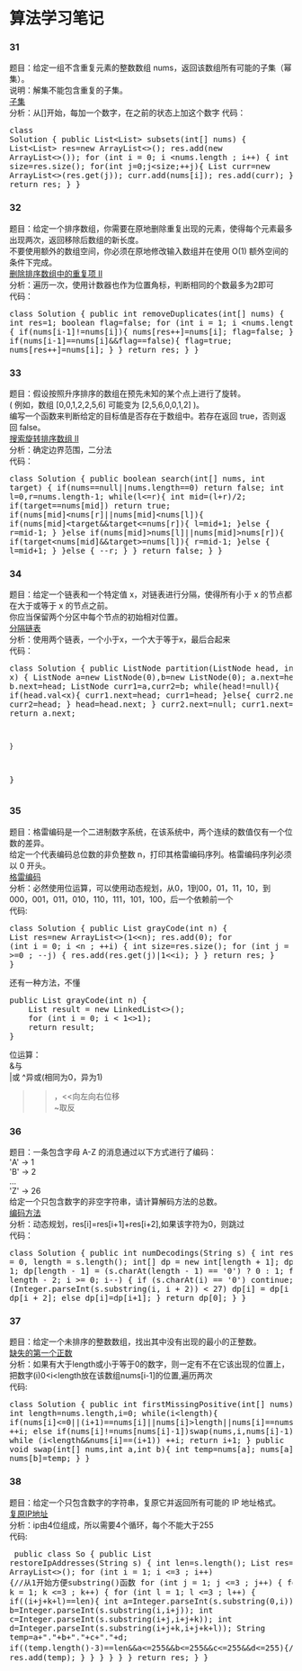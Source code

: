 # 算法学习笔记 
### 31
题目：给定一组不含重复元素的整数数组 nums，返回该数组所有可能的子集（幂集）。  
说明：解集不能包含重复的子集。   
[子集](https://leetcode-cn.com/problems/subsets/description/)  
分析：从[]开始，每加一个数字，在之前的状态上加这个数字 
代码：<pre>class Solution {
    public List<List<Integer>> subsets(int[] nums) {
        List<List<Integer>> res=new ArrayList<>();
        res.add(new ArrayList<>());
        for (int i = 0; i <nums.length ; i++) {
            int size=res.size();
            for(int j=0;j<size;++j){
                List<Integer> curr=new ArrayList<>(res.get(j));
                curr.add(nums[i]);
                res.add(curr);
            }
        }
        return res;
    }
}</pre>

### 32
题目：给定一个排序数组，你需要在原地删除重复出现的元素，使得每个元素最多出现两次，返回移除后数组的新长度。  
不要使用额外的数组空间，你必须在原地修改输入数组并在使用 O(1) 额外空间的条件下完成。  
[ 删除排序数组中的重复项 II](https://leetcode-cn.com/problems/remove-duplicates-from-sorted-array-ii/description/)  
分析：遍历一次，使用计数器也作为位置角标，判断相同的个数最多为2即可  
代码：<pre>class Solution {
    public int removeDuplicates(int[] nums) {
        int res=1;
        boolean flag=false;
        for (int i = 1; i <nums.length ; i++) {
            if(nums[i-1]!=nums[i]){
                nums[res++]=nums[i];
                flag=false;
            } else if(nums[i-1]==nums[i]&&flag==false){
                flag=true;
                nums[res++]=nums[i];
            }
        }
        return res;
    }
}</pre>  

### 33
题目：假设按照升序排序的数组在预先未知的某个点上进行了旋转。  
( 例如，数组 [0,0,1,2,2,5,6] 可能变为 [2,5,6,0,0,1,2] )。  
编写一个函数来判断给定的目标值是否存在于数组中。若存在返回 true，否则返回 false。  
 [搜索旋转排序数组 II](https://leetcode-cn.com/problems/search-in-rotated-sorted-array-ii/description/)  
分析：确定边界范围，二分法  
代码：<pre>class Solution {
    public boolean search(int[] nums, int target) {
        if(nums==null||nums.length==0)
            return false;
        int l=0,r=nums.length-1;
        while(l<=r){
            int mid=(l+r)/2;
            if(target==nums[mid])
                return true;
            if(nums[mid]<nums[r]||nums[mid]<nums[l]){
                if(nums[mid]<target&&target<=nums[r]){
                    l=mid+1;
                }else {
                    r=mid-1;
                }
            }else if(nums[mid]>nums[l]||nums[mid]>nums[r]){
                if(target<nums[mid]&&target>=nums[l]){
                    r=mid-1;
                }else {
                    l=mid+1;
                }
            }else {
                --r;
            }
        }
        return false;
    }
}</pre>
### 34
题目：给定一个链表和一个特定值 x，对链表进行分隔，使得所有小于 x 的节点都在大于或等于 x 的节点之前。  
你应当保留两个分区中每个节点的初始相对位置。  
[分隔链表](https://leetcode-cn.com/problems/partition-list/description/)    
分析：使用两个链表，一个小于x，一个大于等于x，最后合起来  
代码：<pre>class Solution {
    public ListNode partition(ListNode head, int x) {
        ListNode a=new ListNode(0),b=new ListNode(0);
        a.next=head;
        b.next=head;
        ListNode curr1=a,curr2=b;
        while(head!=null){
            if(head.val<x){
                curr1.next=head;
                curr1=head;
            }else{
                curr2.next=head;
                curr2=head;
            }
            head=head.next;
        }
        curr2.next=null;
        curr1.next=b.next;
        return a.next;
        
    }
}</pre>
### 35
题目：格雷编码是一个二进制数字系统，在该系统中，两个连续的数值仅有一个位数的差异。  
给定一个代表编码总位数的非负整数 n，打印其格雷编码序列。格雷编码序列必须以 0 开头。   
[格雷编码](https://leetcode-cn.com/problems/gray-code/description/)  
分析：必然使用位运算，可以使用动态规划，从0，1到00，01，11，10，到000，001，011，010，110，111，101，100，后一个依赖前一个    
代码:<pre>class Solution {
    public List<Integer> grayCode(int n) {
        List<Integer> res=new ArrayList<>(1<<n);
        res.add(0);
        for (int i = 0; i <n ; ++i) {
            int size=res.size();
            for (int j = size-1; j >=0 ; --j) {
                res.add(res.get(j)|1<<i);
            }
        }
        return res;
    }
}</pre>
还有一种方法，不懂  
<pre>public List<Integer> grayCode(int n) {
    List<Integer> result = new LinkedList<>();
    for (int i = 0; i < 1<<n; i++) result.add(i ^ i>>1);
    return result;
}</pre>
位运算：  
&与  
|或
^异或(相同为0，异为1)  
>>，<<向左向右位移  
~取反

### 36
题目：一条包含字母 A-Z 的消息通过以下方式进行了编码：  
'A' -> 1  
'B' -> 2  
...  
'Z' -> 26  
给定一个只包含数字的非空字符串，请计算解码方法的总数。    
[编码方法](https://leetcode-cn.com/problems/decode-ways/description/)     
分析：动态规划，res[i]=res[i+1]+res[i+2],如果该字符为0，则跳过  
代码：<pre>class Solution {
    public int numDecodings(String s) {
        int res = 0, length = s.length();
        int[] dp = new int[length + 1];
        dp[length] = 1;
        dp[length - 1] = (s.charAt(length - 1) == '0') ? 0 : 1;
        for (int i = length - 2; i >= 0; i--) {
            if (s.charAt(i) == '0') continue;
            if (Integer.parseInt(s.substring(i, i + 2)) < 27) dp[i] = dp[i + 1] + dp[i + 2];
            else dp[i]=dp[i+1];
        }
        return dp[0];
    }
}</pre>

### 37 
题目：给定一个未排序的整数数组，找出其中没有出现的最小的正整数。  
[ 缺失的第一个正数](https://leetcode-cn.com/problems/first-missing-positive/description/)  
分析：如果有大于length或小于等于0的数字，则一定有不在它该出现的位置上，把数字(i)0<i<length放在该数组nums[i-1]的位置,遍历两次  
代码:<pre>class Solution {
    public int firstMissingPositive(int[] nums) {
        int length=nums.length,i=0;
        while(i<length){
            if(nums[i]<=0||(i+1)==nums[i]||nums[i]>length||nums[i]==nums[nums[i]-1]) ++i;
            else if(nums[i]!=nums[nums[i]-1])swap(nums,i,nums[i]-1);
        }
        i=0;
        while (i<length&&nums[i]==(i+1)) ++i;
        return i+1;
    }
    public void swap(int[] nums,int a,int b){
        int temp=nums[a];
        nums[a]=nums[b];
        nums[b]=temp;
    }
}</pre>

### 38
题目：给定一个只包含数字的字符串，复原它并返回所有可能的 IP 地址格式。  
[复原IP地址](https://leetcode-cn.com/problems/restore-ip-addresses/description/)  
分析：ip由4位组成，所以需要4个循环，每个不能大于255    
代码:<pre>
public class So {
    public List<String> restoreIpAddresses(String s) {
        int len=s.length();
        List<String> res=new ArrayList<>();
        for (int i = 1; i <=3 ; i++) {//从1开始方便substring()函数
            for (int j = 1; j <=3 ; j++) {
                for (int k = 1; k <=3 ; k++) {
                    for (int l = 1; l <=3 ; l++) {
                        if((i+j+k+l)==len){
                            int a=Integer.parseInt(s.substring(0,i));
                            int b=Integer.parseInt(s.substring(i,i+j));
                            int c=Integer.parseInt(s.substring(i+j,i+j+k));
                            int d=Integer.parseInt(s.substring(i+j+k,i+j+k+l));
                            String temp=a+"."+b+"."+c+"."+d;
                            if((temp.length()-3)==len&&a<=255&&b<=255&&c<=255&&d<=255){//排除以0开头的长度部位1的
                                res.add(temp);
                            }
                        }
                    }
                }
            }
        }
        return res;
    }
}
</pre>